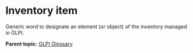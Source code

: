 Inventory item
==============

Generic word to designate an element (or object) of the inventory
managed in GLPI.

**Parent topic:** [GLPI Glossary](../../glpi/glossary.html)

